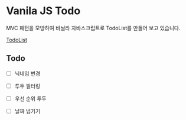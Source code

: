 # Vanila JS Todo

MVC 패턴을 모방하여 바닐라 자바스크립트로 TodoList를 만들어 보고 있습니다.

[TodoList](https://vanilatodolist.netlify.app/)

## Todo

* [ ] 닉네임 변경  
* [ ] 투두 필터링  
* [ ] 우선 순위 투두  
* [ ] 날짜 넘기기  

